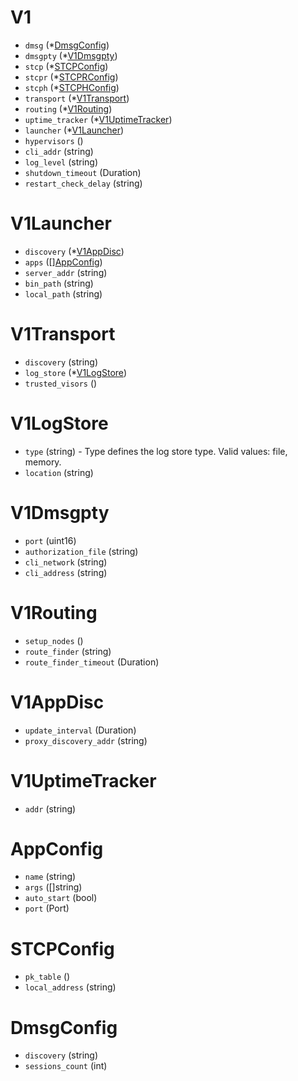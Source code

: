 # V1

- `dmsg` (*[DmsgConfig](#DmsgConfig))
- `dmsgpty` (*[V1Dmsgpty](#V1Dmsgpty))
- `stcp` (*[STCPConfig](#STCPConfig))
- `stcpr` (*[STCPRConfig](#STCPRConfig))
- `stcph` (*[STCPHConfig](#STCPHConfig))
- `transport` (*[V1Transport](#V1Transport))
- `routing` (*[V1Routing](#V1Routing))
- `uptime_tracker` (*[V1UptimeTracker](#V1UptimeTracker))
- `launcher` (*[V1Launcher](#V1Launcher))
- `hypervisors` ()
- `cli_addr` (string)
- `log_level` (string)
- `shutdown_timeout` (Duration)
- `restart_check_delay` (string)


# V1Launcher

- `discovery` (*[V1AppDisc](#V1AppDisc))
- `apps` ([][AppConfig](#AppConfig))
- `server_addr` (string)
- `bin_path` (string)
- `local_path` (string)


# V1Transport

- `discovery` (string)
- `log_store` (*[V1LogStore](#V1LogStore))
- `trusted_visors` ()


# V1LogStore

- `type` (string) - Type defines the log store type. Valid values: file, memory.
- `location` (string)


# V1Dmsgpty

- `port` (uint16)
- `authorization_file` (string)
- `cli_network` (string)
- `cli_address` (string)


# V1Routing

- `setup_nodes` ()
- `route_finder` (string)
- `route_finder_timeout` (Duration)


# V1AppDisc

- `update_interval` (Duration)
- `proxy_discovery_addr` (string)


# V1UptimeTracker

- `addr` (string)


# AppConfig

- `name` (string)
- `args` ([]string)
- `auto_start` (bool)
- `port` (Port)


# STCPConfig

- `pk_table` ()
- `local_address` (string)


# DmsgConfig

- `discovery` (string)
- `sessions_count` (int)
